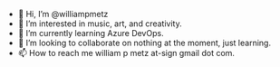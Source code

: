 - 👋 Hi, I’m @williampmetz
- 👀 I’m interested in music, art, and creativity.
- 🌱 I’m currently learning Azure DevOps.
- 💞️ I’m looking to collaborate on nothing at the moment, just learning.
- 📫 How to reach me william p metz at-sign gmail dot com.

<!---
williampmetz/williampmetz is a ✨ special ✨ repository because its `README.md` (this file) appears on your GitHub profile.
You can click the Preview link to take a look at your changes.
--->
